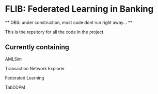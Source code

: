 # FLIB: Federated Learning in Banking

** OBS: under construction, most code dont run right away... **

This is the repsitory for all the code in the project.

## Currently containing

AMLSim

Transaction Network Explorer

Federated Learning

TabDDPM
